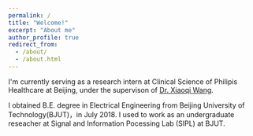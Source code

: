 ```yaml
---
permalink: /
title: "Welcome!"
excerpt: "About me"
author_profile: true
redirect_from: 
  - /about/
  - /about.html
---
```

  I'm currently serving as a research intern at Clinical Science of Philipis Healthcare at Beijing, under the supervison of [Dr. Xiaoqi Wang](https://cn.linkedin.com/in/peter-xiaoqi-wang-564a5124).
  
  I obtained B.E. degree in Electrical Engineering from Beijing University of Technology(BJUT)，in July 2018. I used to work as an undergraduate reseacher at Signal and Information Pocessing Lab (SIPL) at BJUT. 
